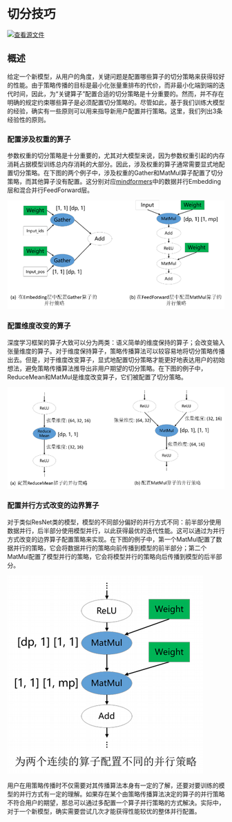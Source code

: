 # 切分技巧

[![查看源文件](https://mindspore-website.obs.cn-north-4.myhuaweicloud.com/website-images/master/resource/_static/logo_source.png)](https://gitee.com/mindspore/docs/blob/master/tutorials/experts/source_zh_cn/parallel/split_technique.md)

## 概述

给定一个新模型，从用户的角度，关键问题是配置哪些算子的切分策略来获得较好的性能。由于策略传播的目标是最小化张量重排布的代价，而非最小化端到端的迭代时间，因此，为“关键算子”配置合适的切分策略是十分重要的。然而，并不存在明确的规定约束哪些算子是必须配置切分策略的。尽管如此，基于我们训练大模型的经验，确实有一些原则可以用来指导新用户配置并行策略。这里，我们列出3条经验性的原则。

### 配置涉及权重的算子

参数权重的切分策略是十分重要的，尤其对大模型来说，因为参数权重引起的内存消耗占据模型训练总内存消耗的大部分。因此，涉及权重的算子通常需要显式地配置切分策略。在下图的两个例子中，涉及权重的Gather和MatMul算子配置了切分策略，而其他算子没有配置。这分别对应[mindformers](https://gitee.com/mindspore/mindformers/tree/master/mindformers/modules)中的数据并行Embedding层和混合并行FeedForward层。

![sp_case1_zh](./images/sp_case1_zh.png "配置涉及权重的算子")

### 配置维度改变的算子

深度学习框架的算子大致可以分为两类：语义简单的维度保持的算子；会改变输入张量维度的算子。对于维度保持算子，策略传播算法可以较容易地将切分策略传播出去。但是，对于维度改变算子，显式地配置切分策略才能更好地表达用户的初始想法，避免策略传播算法推导出非用户期望的切分策略。在下图的例子中，ReduceMean和MatMul是维度改变算子，它们被配置了切分策略。

![sp_case2_zh](./images/sp_case2_zh.png "配置维度改变的算子")

### 配置并行方式改变的边界算子

对于类似ResNet类的模型，模型的不同部分偏好的并行方式不同：前半部分使用数据并行，后半部分使用模型并行，以此获得最优的迭代性能。这可以通过为并行方式改变的边界算子配置策略来实现。在下图的例子中，第一个MatMul配置了数据并行的策略，它会将数据并行的策略向前传播到模型的前半部分；第二个MatMul配置了模型并行的策略，它会将模型并行的策略向后传播到模型的后半部分。

![sp_case3_zh](./images/sp_case3_zh.png "配置并行方式改变的边界算子")

用户在用策略传播时不仅需要对其传播算法本身有一定的了解，还要对要训练的模型的并行方式有一定的理解。如果存在某个由策略传播算法决定的算子的并行策略不符合用户的期望，那总可以通过多配置一个算子并行策略的方式解决。实际中，对于一个新模型，确实需要尝试几次才能获得性能较优的整体并行配置。
